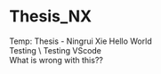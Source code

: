 # Thesis_NX
Temp: Thesis - Ningrui Xie
Hello World  
Testing \\
Testing VScode  
What is wrong with this??
 
